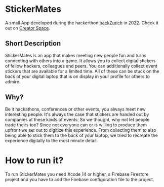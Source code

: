 # StickerMates
A small App developed during the hackerthon [hackZurich](https://hackzurich.com) in 2022.
Check it out on [Creator Space](https://app.creatorspace.dev/shemilt/projects/IBXE2e6tzw1D3ol0).

## Short Description
StickerMates is an app that makes meeting new people fun and turns connecting with others into a game. It allows you to collect digital stickers of fellow hackers, colleagues and peers. You can additionally collect event stickers that are available for a limited time. All of these can be stuck on the back of your digital laptop that is on display in your profile for others to admire.

## Why?
Be it hackathons, conferences or other events, you always meet new interesting people. It's always the case that stickers are handed out by companies at these kinds of events: So we thought, why not let people trade theirs too? Since not everyone can or is willing to produce them upfront we set out to digitize this experience. From collecting them to also being able to stick them to the back of your laptop, we tried to recreate the experience digitally to the most minute detail.

# How to run it?
To run StickerMates you need Xcode 14 or higher, a Firebase Firestore project and you have to add the Firebase configuration file to the project.
